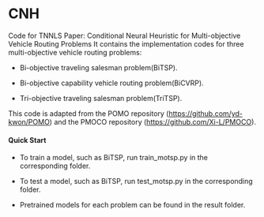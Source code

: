 # CNH

Code for TNNLS Paper: Conditional Neural Heuristic for Multi-objective Vehicle Routing Problems
It contains the implementation codes for three multi-objective vehicle routing problems:

- Bi-objective traveling salesman problem(BiTSP).

- Bi-objective capability vehicle routing problem(BiCVRP).

- Tri-objective traveling salesman problem(TriTSP).

This code is adapted from the POMO repository (https://github.com/yd-kwon/POMO) and the PMOCO repository (https://github.com/Xi-L/PMOCO).

#### Quick Start

- To train a model, such as BiTSP, run train_motsp.py in the corresponding folder.

- To test a model, such as BiTSP, run test_motsp.py in the corresponding folder.

- Pretrained models for each problem can be found in the result folder.
